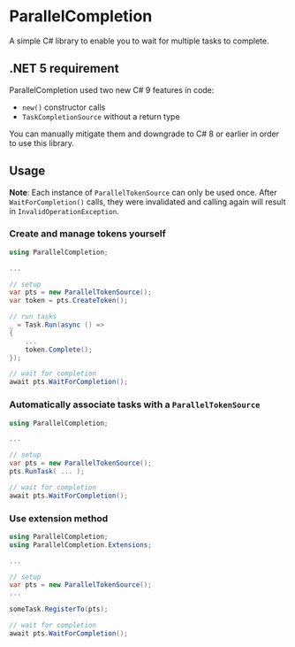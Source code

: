 # ParallelCompletion

A simple C# library to enable you to wait for multiple tasks to complete.

## .NET 5 requirement

ParallelCompletion used two new C# 9 features in code:
- `new()` constructor calls
- `TaskCompletionSource` without a return type

You can manually mitigate them and downgrade to C# 8 or earlier in order to use this library.

## Usage

**Note**: Each instance of `ParallelTokenSource` can only be used once. After `WaitForCompletion()` calls, they were invalidated and calling again will result in `InvalidOperationException`.

### Create and manage tokens yourself

```csharp
using ParallelCompletion;

...

// setup
var pts = new ParallelTokenSource();
var token = pts.CreateToken();

// run tasks
_ = Task.Run(async () =>
{
    ...
    token.Complete();
});

// wait for completion
await pts.WaitForCompletion();
```

### Automatically associate tasks with a `ParallelTokenSource`

```csharp
using ParallelCompletion;

...

// setup
var pts = new ParallelTokenSource();
pts.RunTask( ... );

// wait for completion
await pts.WaitForCompletion();
```

### Use extension method

```csharp
using ParallelCompletion;
using ParallelCompletion.Extensions;

...

// setup
var pts = new ParallelTokenSource();
...

someTask.RegisterTo(pts);

// wait for completion
await pts.WaitForCompletion();
```
